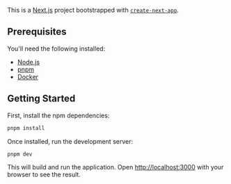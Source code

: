 This is a [Next.js](https://nextjs.org/) project bootstrapped with [`create-next-app`](https://github.com/vercel/next.js/tree/canary/packages/create-next-app).

## Prerequisites

You'll need the following installed:
- [Node.js](https://nodejs.org/en/download/)
- [pnpm](https://pnpm.io/installation)
- [Docker](https://docs.docker.com/engine/install/)

## Getting Started

First, install the npm dependencies:

```bash
pnpm install
```

Once installed, run the development server:

```bash
pnpm dev
```

This will build and run the application. Open [http://localhost:3000](http://localhost:3000) with your browser to see the result.
